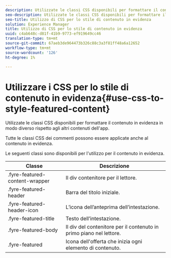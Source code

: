 ```yaml
---
description: Utilizzate le classi CSS disponibili per formattare il contenuto in evidenza in modo diverso rispetto agli altri contenuti dell'app.
seo-description: Utilizzate le classi CSS disponibili per formattare il contenuto in evidenza in modo diverso rispetto agli altri contenuti dell'app.
seo-title: Utilizzo di CSS per lo stile di contenuto in evidenza
solution: Experience Manager
title: Utilizzo di CSS per lo stile di contenuto in evidenza
uuid: c4ab648c-d81f-41b9-9773-ef919649cc46
translation-type: tm+mt
source-git-commit: 67aeb3de964473b326c88c3a3f81ff48a6a12652
workflow-type: tm+mt
source-wordcount: '126'
ht-degree: 1%

---
```



# Utilizzare i CSS per lo stile di contenuto in evidenza{#use-css-to-style-featured-content}

Utilizzate le classi CSS disponibili per formattare il contenuto in evidenza in modo diverso rispetto agli altri contenuti dell&#39;app.

Tutte le classi CSS dei commenti possono essere applicate anche al contenuto in evidenza.

Le seguenti classi sono disponibili per l&#39;utilizzo per il contenuto in evidenza.

| Classe | Descrizione |
|---|---|
| .fyre-featured-content-wrapper | Il div contenitore per il lettore. |
| .fyre-featured-header | Barra del titolo iniziale. |
| .fyre-featured-header-icon | L’icona dell’anteprima dell’intestazione. |
| .fyre-featured-title | Testo dell’intestazione. |
| .fyre-featured-body | Il div del contenitore per il contenuto in primo piano nel lettore. |
| .fyre-featured | Icona dell&#39;offerta che inizia ogni elemento di contenuto. |

